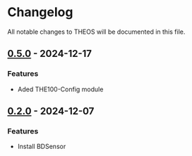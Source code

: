 <!-- THIS FILE IS UPDATED AUTOMATICALLY, ANY CHANGES WILL BE OVERRIDDEN -->
# Changelog
All notable changes to THEOS will be documented in this file.

## [0.5.0](https://github.com/MSzturc/THEOS/releases/tag/0.5.0) - 2024-12-17
### Features

- Aded THE100-Config module

## [0.2.0](https://github.com/MSzturc/THEOS/releases/tag/0.2.0) - 2024-12-07
### Features

- Install BDSensor

